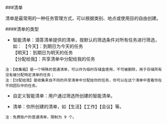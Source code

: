 ###清单

清单是最常用的一种任务管理方式，可以根据类别、地点或使用目的自由创建。

####清单的类型
* 智能清单：滴答清单提供的清单，按默认的筛选条件对所有任务进行筛选，如：
【今天】：到期日为今天的任务  
【明天】：到期日为明天的任务  
【分配给我】：共享清单中分配给我的任务

`注：【收集箱】是一个特殊的普通清单，可以作为临时存储盒使用，不可被删除，用于存储所有没有被分配特定清单的任务； `
<br>`注：【分配给我】是收集来自不同的共享清单中分配给你的任务，你可以在这个清单中查看你在不同团队中的任务。`

* 自定义智能清单：用户通过筛选所创建的智能清单。

* 清单：你所创建的清单，如【生活】【工作】【会议】等。

`注：免费账户的普通清单，限制为 9 个。`


